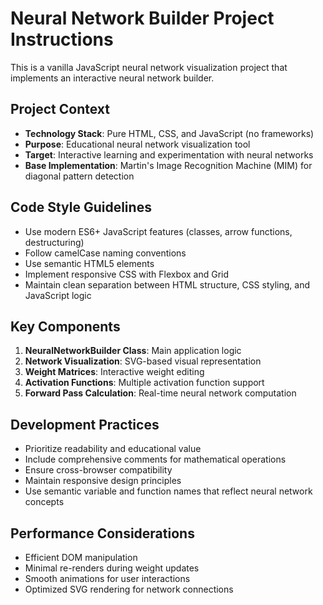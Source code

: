 <!-- Use this file to provide workspace-specific custom instructions to Copilot. For more details, visit https://code.visualstudio.com/docs/copilot/copilot-customization#_use-a-githubcopilotinstructionsmd-file -->

# Neural Network Builder Project Instructions

This is a vanilla JavaScript neural network visualization project that implements an interactive neural network builder.

## Project Context

- **Technology Stack**: Pure HTML, CSS, and JavaScript (no frameworks)
- **Purpose**: Educational neural network visualization tool
- **Target**: Interactive learning and experimentation with neural networks
- **Base Implementation**: Martin's Image Recognition Machine (MIM) for diagonal pattern detection

## Code Style Guidelines

- Use modern ES6+ JavaScript features (classes, arrow functions, destructuring)
- Follow camelCase naming conventions
- Use semantic HTML5 elements
- Implement responsive CSS with Flexbox and Grid
- Maintain clean separation between HTML structure, CSS styling, and JavaScript logic

## Key Components

1. **NeuralNetworkBuilder Class**: Main application logic
2. **Network Visualization**: SVG-based visual representation
3. **Weight Matrices**: Interactive weight editing
4. **Activation Functions**: Multiple activation function support
5. **Forward Pass Calculation**: Real-time neural network computation

## Development Practices

- Prioritize readability and educational value
- Include comprehensive comments for mathematical operations
- Ensure cross-browser compatibility
- Maintain responsive design principles
- Use semantic variable and function names that reflect neural network concepts

## Performance Considerations

- Efficient DOM manipulation
- Minimal re-renders during weight updates
- Smooth animations for user interactions
- Optimized SVG rendering for network connections
